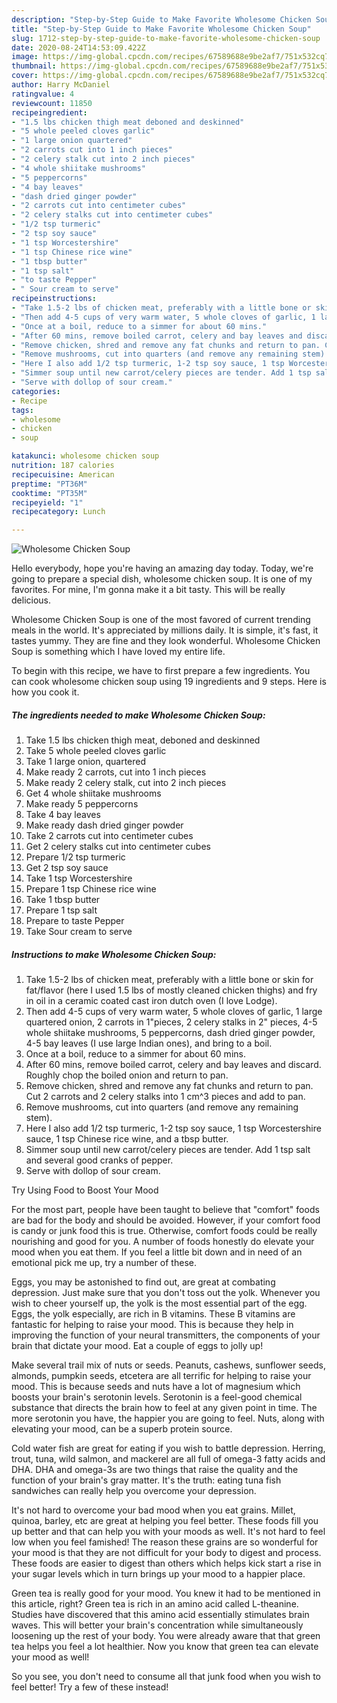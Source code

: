 ```yaml
---
description: "Step-by-Step Guide to Make Favorite Wholesome Chicken Soup"
title: "Step-by-Step Guide to Make Favorite Wholesome Chicken Soup"
slug: 1712-step-by-step-guide-to-make-favorite-wholesome-chicken-soup
date: 2020-08-24T14:53:09.422Z
image: https://img-global.cpcdn.com/recipes/67589688e9be2af7/751x532cq70/wholesome-chicken-soup-recipe-main-photo.jpg
thumbnail: https://img-global.cpcdn.com/recipes/67589688e9be2af7/751x532cq70/wholesome-chicken-soup-recipe-main-photo.jpg
cover: https://img-global.cpcdn.com/recipes/67589688e9be2af7/751x532cq70/wholesome-chicken-soup-recipe-main-photo.jpg
author: Harry McDaniel
ratingvalue: 4
reviewcount: 11850
recipeingredient:
- "1.5 lbs chicken thigh meat deboned and deskinned"
- "5 whole peeled cloves garlic"
- "1 large onion quartered"
- "2 carrots cut into 1 inch pieces"
- "2 celery stalk cut into 2 inch pieces"
- "4 whole shiitake mushrooms"
- "5 peppercorns"
- "4 bay leaves"
- "dash dried ginger powder"
- "2 carrots cut into centimeter cubes"
- "2 celery stalks cut into centimeter cubes"
- "1/2 tsp turmeric"
- "2 tsp soy sauce"
- "1 tsp Worcestershire"
- "1 tsp Chinese rice wine"
- "1 tbsp butter"
- "1 tsp salt"
- "to taste Pepper"
- " Sour cream to serve"
recipeinstructions:
- "Take 1.5-2 lbs of chicken meat, preferably with a little bone or skin for fat/flavor (here I used 1.5 lbs of mostly cleaned chicken thighs) and fry in oil in a ceramic coated cast iron dutch oven (I love Lodge)."
- "Then add 4-5 cups of very warm water, 5 whole cloves of garlic, 1 large quartered onion, 2 carrots in 1&#34;pieces, 2 celery stalks in 2&#34; pieces, 4-5 whole shiitake mushrooms, 5 peppercorns, dash dried ginger powder, 4-5 bay leaves (I use large Indian ones), and bring to a boil."
- "Once at a boil, reduce to a simmer for about 60 mins."
- "After 60 mins, remove boiled carrot, celery and bay leaves and discard. Roughly chop the boiled onion and return to pan."
- "Remove chicken, shred and remove any fat chunks and return to pan. Cut 2 carrots and 2 celery stalks into 1 cm^3 pieces and add to pan."
- "Remove mushrooms, cut into quarters (and remove any remaining stem)."
- "Here I also add 1/2 tsp turmeric, 1-2 tsp soy sauce, 1 tsp Worcestershire sauce, 1 tsp Chinese rice wine, and a tbsp butter."
- "Simmer soup until new carrot/celery pieces are tender. Add 1 tsp salt and several good cranks of pepper."
- "Serve with dollop of sour cream."
categories:
- Recipe
tags:
- wholesome
- chicken
- soup

katakunci: wholesome chicken soup 
nutrition: 187 calories
recipecuisine: American
preptime: "PT36M"
cooktime: "PT35M"
recipeyield: "1"
recipecategory: Lunch

---
```



![Wholesome Chicken Soup](https://img-global.cpcdn.com/recipes/67589688e9be2af7/751x532cq70/wholesome-chicken-soup-recipe-main-photo.jpg)

Hello everybody, hope you're having an amazing day today. Today, we're going to prepare a special dish, wholesome chicken soup. It is one of my favorites. For mine, I'm gonna make it a bit tasty. This will be really delicious.

Wholesome Chicken Soup is one of the most favored of current trending meals in the world. It's appreciated by millions daily. It is simple, it's fast, it tastes yummy. They are fine and they look wonderful. Wholesome Chicken Soup is something which I have loved my entire life.




To begin with this recipe, we have to first prepare a few ingredients. You can cook wholesome chicken soup using 19 ingredients and 9 steps. Here is how you cook it.

<!--inarticleads1-->

##### The ingredients needed to make Wholesome Chicken Soup:

1. Take 1.5 lbs chicken thigh meat, deboned and deskinned
1. Take 5 whole peeled cloves garlic
1. Take 1 large onion, quartered
1. Make ready 2 carrots, cut into 1 inch pieces
1. Make ready 2 celery stalk, cut into 2 inch pieces
1. Get 4 whole shiitake mushrooms
1. Make ready 5 peppercorns
1. Take 4 bay leaves
1. Make ready dash dried ginger powder
1. Take 2 carrots cut into centimeter cubes
1. Get 2 celery stalks cut into centimeter cubes
1. Prepare 1/2 tsp turmeric
1. Get 2 tsp soy sauce
1. Take 1 tsp Worcestershire
1. Prepare 1 tsp Chinese rice wine
1. Take 1 tbsp butter
1. Prepare 1 tsp salt
1. Prepare to taste Pepper
1. Take  Sour cream to serve




<!--inarticleads2-->

##### Instructions to make Wholesome Chicken Soup:

1. Take 1.5-2 lbs of chicken meat, preferably with a little bone or skin for fat/flavor (here I used 1.5 lbs of mostly cleaned chicken thighs) and fry in oil in a ceramic coated cast iron dutch oven (I love Lodge).
1. Then add 4-5 cups of very warm water, 5 whole cloves of garlic, 1 large quartered onion, 2 carrots in 1&#34;pieces, 2 celery stalks in 2&#34; pieces, 4-5 whole shiitake mushrooms, 5 peppercorns, dash dried ginger powder, 4-5 bay leaves (I use large Indian ones), and bring to a boil.
1. Once at a boil, reduce to a simmer for about 60 mins.
1. After 60 mins, remove boiled carrot, celery and bay leaves and discard. Roughly chop the boiled onion and return to pan.
1. Remove chicken, shred and remove any fat chunks and return to pan. Cut 2 carrots and 2 celery stalks into 1 cm^3 pieces and add to pan.
1. Remove mushrooms, cut into quarters (and remove any remaining stem).
1. Here I also add 1/2 tsp turmeric, 1-2 tsp soy sauce, 1 tsp Worcestershire sauce, 1 tsp Chinese rice wine, and a tbsp butter.
1. Simmer soup until new carrot/celery pieces are tender. Add 1 tsp salt and several good cranks of pepper.
1. Serve with dollop of sour cream.




Try Using Food to Boost Your Mood


For the most part, people have been taught to believe that "comfort" foods are bad for the body and should be avoided. However, if your comfort food is candy or junk food this is true. Otherwise, comfort foods could be really nourishing and good for you. A number of foods honestly do elevate your mood when you eat them. If you feel a little bit down and in need of an emotional pick me up, try a number of these.

Eggs, you may be astonished to find out, are great at combating depression. Just make sure that you don't toss out the yolk. Whenever you wish to cheer yourself up, the yolk is the most essential part of the egg. Eggs, the yolk especially, are rich in B vitamins. These B vitamins are fantastic for helping to raise your mood. This is because they help in improving the function of your neural transmitters, the components of your brain that dictate your mood. Eat a couple of eggs to jolly up!

Make several trail mix of nuts or seeds. Peanuts, cashews, sunflower seeds, almonds, pumpkin seeds, etcetera are all terrific for helping to raise your mood. This is because seeds and nuts have a lot of magnesium which boosts your brain's serotonin levels. Serotonin is a feel-good chemical substance that directs the brain how to feel at any given point in time. The more serotonin you have, the happier you are going to feel. Nuts, along with elevating your mood, can be a superb protein source.

Cold water fish are great for eating if you wish to battle depression. Herring, trout, tuna, wild salmon, and mackerel are all full of omega-3 fatty acids and DHA. DHA and omega-3s are two things that raise the quality and the function of your brain's gray matter. It's the truth: eating tuna fish sandwiches can really help you overcome your depression. 

It's not hard to overcome your bad mood when you eat grains. Millet, quinoa, barley, etc are great at helping you feel better. These foods fill you up better and that can help you with your moods as well. It's not hard to feel low when you feel famished! The reason these grains are so wonderful for your mood is that they are not difficult for your body to digest and process. These foods are easier to digest than others which helps kick start a rise in your sugar levels which in turn brings up your mood to a happier place.

Green tea is really good for your mood. You knew it had to be mentioned in this article, right? Green tea is rich in an amino acid called L-theanine. Studies have discovered that this amino acid essentially stimulates brain waves. This will better your brain's concentration while simultaneously loosening up the rest of your body. You were already aware that that green tea helps you feel a lot healthier. Now you know that green tea can elevate your mood as well!

So you see, you don't need to consume all that junk food when you wish to feel better! Try a few of these instead!

